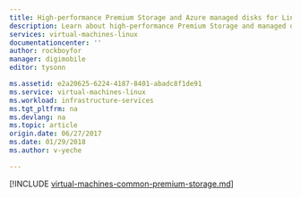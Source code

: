 ```yaml
---
title: High-performance Premium Storage and Azure managed disks for Linux VMs | Azure
description: Learn about high-performance Premium Storage and managed disks for Azure VMs. Azure DS-series, DSv2-series, GS-series, and Fs-series VMs support Premium Storage.
services: virtual-machines-linux
documentationcenter: ''
author: rockboyfor
manager: digimobile
editor: tysonn

ms.assetid: e2a20625-6224-4187-8401-abadc8f1de91
ms.service: virtual-machines-linux
ms.workload: infrastructure-services
ms.tgt_pltfrm: na
ms.devlang: na
ms.topic: article
origin.date: 06/27/2017
ms.date: 01/29/2018
ms.author: v-yeche

---
```


[!INCLUDE [virtual-machines-common-premium-storage.md](../../../includes/virtual-machines-common-premium-storage.md)]
<!--The parent file of includes file of virtual-machines-common-premium-storage.md-->
<!--ms.date:02/05/2018-->
